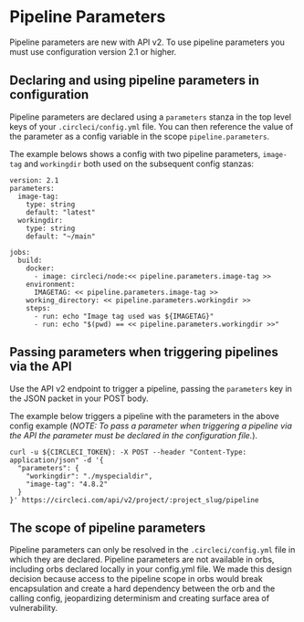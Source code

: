 # Pipeline Parameters

Pipeline parameters are new with API v2. To use pipeline parameters you must use configuration version 2.1 or higher.

## Declaring and using pipeline parameters in configuration

Pipeline parameters are declared using a `parameters` stanza in the top level  keys of your `.circleci/config.yml` file. You can then reference the value of the parameter as a config variable in the scope `pipeline.parameters`. 

The example belows shows a config with two pipeline parameters, `image-tag` and `workingdir` both used on the subsequent config stanzas:

```
version: 2.1
parameters:
  image-tag:
    type: string
    default: "latest"
  workingdir:
    type: string
    default: "~/main"

jobs:
  build:
    docker:
      - image: circleci/node:<< pipeline.parameters.image-tag >>
    environment:
      IMAGETAG: << pipeline.parameters.image-tag >>
    working_directory: << pipeline.parameters.workingdir >>
    steps:
      - run: echo "Image tag used was ${IMAGETAG}"
      - run: echo "$(pwd) == << pipeline.parameters.workingdir >>"
```


## Passing parameters when triggering pipelines via the API
Use the API v2 endpoint to trigger a pipeline, passing the `parameters` key in the JSON packet in your POST body.

The example below triggers a pipeline with the parameters in the above config example (_NOTE: To pass a parameter when triggering a pipeline via the API the parameter must be declared in the configuration file._).

```
curl -u ${CIRCLECI_TOKEN}: -X POST --header "Content-Type: application/json" -d '{
  "parameters": {
    "workingdir": "./myspecialdir",
    "image-tag": "4.8.2"
  }
}' https://circleci.com/api/v2/project/:project_slug/pipeline
```

## The scope of pipeline parameters
Pipeline parameters can only be resolved in the `.circleci/config.yml` file in which they are declared. Pipeline parameters are not available in orbs, including orbs declared locally in your config.yml file. We made this design decision because access to the pipeline scope in orbs would break encapsulation and create a hard dependency between the orb and the calling config, jeopardizing determinism and creating surface area of vulnerability.


